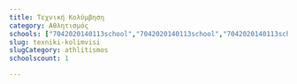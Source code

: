```yaml
---
title: Τεχνική Κολύμβηση
category: Αθλητισμός
schools: ["7042020140113school","7042020140113school","7042020140113school"]
slug: texniki-kolimvisi
slugCategory: athlitismos
schoolscount: 1

---
```




